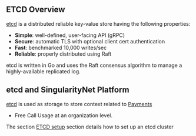 ## ETCD Overview

<a href="https://github.com/etcd-io/etcd" target="_blank">etcd</a> is a distributed reliable key-value store having the following properties:

* **Simple**: well-defined, user-facing API (gRPC)
* **Secure**: automatic TLS with optional client cert authentication
* **Fast**: benchmarked 10,000 writes/sec
* **Reliable**: properly distributed using Raft

etcd is written in Go and uses the Raft consensus algorithm to manage a highly-available replicated log.

## etcd and SingularityNet Platform

<a href="https://github.com/etcd-io/etcd" target="_blank">etcd</a> is used as storage to store context related to 
[Payments](/docs/products/DecentralizedAIPlatform/Daemon/daemon-channel-storage)
* Free Call Usage
at an organization level. 

The section [ETCD setup](/docs/products/DecentralizedAIPlatform/CoreConcepts/etcdsetup.md) section details how to set up an etcd cluster